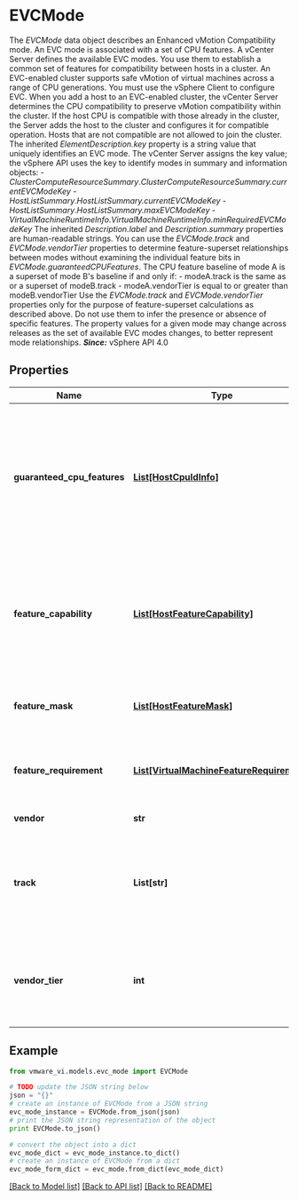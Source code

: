 # EVCMode

The *EVCMode* data object describes an Enhanced vMotion Compatibility mode.  An EVC mode is associated with a set of CPU features. A vCenter Server defines the available EVC modes. You use them to establish a common set of features for compatibility between hosts in a cluster. An EVC-enabled cluster supports safe vMotion of virtual machines across a range of CPU generations. You must use the vSphere Client to configure EVC.  When you add a host to an EVC-enabled cluster, the vCenter Server determines the CPU compatibility to preserve vMotion compatibility within the cluster. If the host CPU is compatible with those already in the cluster, the Server adds the host to the cluster and configures it for compatible operation. Hosts that are not compatible are not allowed to join the cluster.  The inherited *ElementDescription.key* property is a string value that uniquely identifies an EVC mode. The vCenter Server assigns the key value; the vSphere API uses the key to identify modes in summary and information objects: - *ClusterComputeResourceSummary*.*ClusterComputeResourceSummary.currentEVCModeKey* - *HostListSummary*.*HostListSummary.currentEVCModeKey* - *HostListSummary*.*HostListSummary.maxEVCModeKey* - *VirtualMachineRuntimeInfo*.*VirtualMachineRuntimeInfo.minRequiredEVCModeKey*    The inherited *Description.label* and *Description.summary* properties are human-readable strings.  You can use the *EVCMode.track* and *EVCMode.vendorTier* properties to determine feature-superset relationships between modes without examining the individual feature bits in *EVCMode.guaranteedCPUFeatures*. The CPU feature baseline of mode A is a superset of mode B's baseline if and only if: - modeA.track is the same as or a superset of modeB.track - modeA.vendorTier is equal to or greater than modeB.vendorTier    Use the *EVCMode.track* and *EVCMode.vendorTier* properties only for the purpose of feature-superset calculations as described above. Do not use them to infer the presence or absence of specific features. The property values for a given mode may change across releases as the set of available EVC modes changes, to better represent mode relationships.  ***Since:*** vSphere API 4.0 

## Properties
Name | Type | Description | Notes
------------ | ------------- | ------------- | -------------
**guaranteed_cpu_features** | [**List[HostCpuIdInfo]**](HostCpuIdInfo.md) | Deprecated as of vSphere API 6.5 use *EVCMode.featureCapability*.  Describes the CPU feature baseline associated with the EVC mode.  On the cluster where a particular EVC mode is configured, those CPU features are guaranteed, either because the host hardware naturally matches those features or because CPU feature override is used to mask out differences and enforce a match.  ***Since:*** vSphere API 4.1  | [optional] 
**feature_capability** | [**List[HostFeatureCapability]**](HostFeatureCapability.md) | Describes the feature capability baseline associated with the EVC mode.  On the cluster where a particular EVC mode is configured, these features capabilities are guaranteed, either because the host hardware naturally matches those features or because feature masks are used to mask out differences and enforce a match.  ***Since:*** vSphere API 5.1  | [optional] 
**feature_mask** | [**List[HostFeatureMask]**](HostFeatureMask.md) | The masks (modifications to a host&#39;s feature capabilities) that limit a host&#39;s capabilities to that of the EVC mode baseline.  ***Since:*** vSphere API 5.1  | [optional] 
**feature_requirement** | [**List[VirtualMachineFeatureRequirement]**](VirtualMachineFeatureRequirement.md) | The conditions that must be true of a host&#39;s feature capabilities in order for the host to meet the minimum requirements of the EVC mode baseline.  ***Since:*** vSphere API 5.1  | [optional] 
**vendor** | **str** | CPU hardware vendor required for this mode.  ***Since:*** vSphere API 4.0  | 
**track** | **List[str]** | Identifiers for feature groups that are at least partially present in the *EVCMode.guaranteedCPUFeatures* array for this mode.  Use this property to compare track values from two modes. Do not use this property to determine the presence or absence of specific features.  ***Since:*** vSphere API 4.1  | 
**vendor_tier** | **int** | Index for ordering the set of modes that apply to a given CPU vendor.  Use this property to compare vendor tier values from two modes. Do not use this property to determine the presence or absence of specific features.  ***Since:*** vSphere API 4.0  | 

## Example

```python
from vmware_vi.models.evc_mode import EVCMode

# TODO update the JSON string below
json = "{}"
# create an instance of EVCMode from a JSON string
evc_mode_instance = EVCMode.from_json(json)
# print the JSON string representation of the object
print EVCMode.to_json()

# convert the object into a dict
evc_mode_dict = evc_mode_instance.to_dict()
# create an instance of EVCMode from a dict
evc_mode_form_dict = evc_mode.from_dict(evc_mode_dict)
```
[[Back to Model list]](../README.md#documentation-for-models) [[Back to API list]](../README.md#documentation-for-api-endpoints) [[Back to README]](../README.md)


